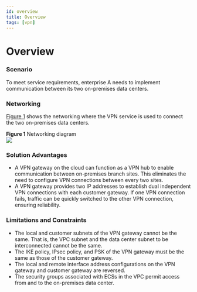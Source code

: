 ```yaml
---
id: overview
title: Overview
tags: [vpn]
---
```



# Overview

### Scenario

To meet service requirements, enterprise A needs to implement communication between its two on-premises data centers.

### Networking

[Figure 1](#figure-1) shows the networking where the VPN service is used to connect the two on-premises data centers.

<a id="figure-1"></a>

**Figure 1** Networking diagram  
![](/img/docs/best-practices/networking/virtual-private-network/connecting-multiple-on-premises-branch-networks-through-a-vpn-hub/en-us_image_0000001592878805.png)

### Solution Advantages

*   A VPN gateway on the cloud can function as a VPN hub to enable communication between on-premises branch sites. This eliminates the need to configure VPN connections between every two sites.
*   A VPN gateway provides two IP addresses to establish dual independent VPN connections with each customer gateway. If one VPN connection fails, traffic can be quickly switched to the other VPN connection, ensuring reliability.

### Limitations and Constraints

*   The local and customer subnets of the VPN gateway cannot be the same. That is, the VPC subnet and the data center subnet to be interconnected cannot be the same.
*   The IKE policy, IPsec policy, and PSK of the VPN gateway must be the same as those of the customer gateway.
*   The local and remote interface address configurations on the VPN gateway and customer gateway are reversed.
*   The security groups associated with ECSs in the VPC permit access from and to the on-premises data center.
